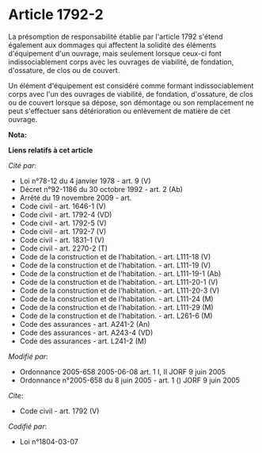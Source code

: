 # Article 1792-2

La présomption de responsabilité établie par l'article 1792 s'étend également aux dommages qui affectent la solidité des
éléments d'équipement d'un ouvrage, mais seulement lorsque ceux-ci font indissociablement corps avec les ouvrages de
viabilité, de fondation, d'ossature, de clos ou de couvert. 

Un élément d'équipement est considéré comme formant indissociablement corps avec l'un des ouvrages de viabilité, de
fondation, d'ossature, de clos ou de couvert lorsque sa dépose, son démontage ou son remplacement ne peut s'effectuer sans
détérioration ou enlèvement de matière de cet ouvrage.

**Nota:**



**Liens relatifs à cet article**

_Cité par_:

  - Loi n°78-12 du 4 janvier 1978 - art. 9 (V)
  - Décret n°92-1186 du 30 octobre 1992 - art. 2 (Ab)
  - Arrêté du 19 novembre 2009 - art.
  - Code civil - art. 1646-1 (V)
  - Code civil - art. 1792-4 (VD)
  - Code civil - art. 1792-5 (V)
  - Code civil - art. 1792-7 (V)
  - Code civil - art. 1831-1 (V)
  - Code civil - art. 2270-2 (T)
  - Code de la construction et de l'habitation. - art. L111-18 (V)
  - Code de la construction et de l'habitation. - art. L111-19 (V)
  - Code de la construction et de l'habitation. - art. L111-19-1 (Ab)
  - Code de la construction et de l'habitation. - art. L111-20-1 (V)
  - Code de la construction et de l'habitation. - art. L111-20-3 (V)
  - Code de la construction et de l'habitation. - art. L111-24 (M)
  - Code de la construction et de l'habitation. - art. L111-29 (M)
  - Code de la construction et de l'habitation. - art. L261-6 (M)
  - Code des assurances - art. A241-2 (An)
  - Code des assurances - art. A243-4 (VD)
  - Code des assurances - art. L241-2 (M)

_Modifié par_:

  - Ordonnance 2005-658 2005-06-08 art. 1 I, II JORF 9 juin 2005
  - Ordonnance n°2005-658 du 8 juin 2005 - art. 1 () JORF 9 juin 2005

_Cite_:

  - Code civil - art. 1792 (V)

_Codifié par_:

  - Loi n°1804-03-07
